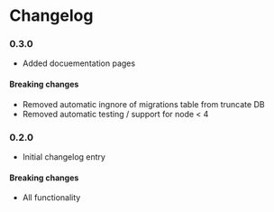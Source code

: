 # Changelog

### 0.3.0

 * Added docuementation pages

#### Breaking changes

 * Removed automatic ingnore of migrations table from truncate DB 
 * Removed automatic testing / support for node < 4

### 0.2.0

 * Initial changelog entry

#### Breaking changes

 * All functionality 
